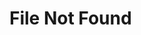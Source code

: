 # File Not Found

<script>
window.redirectMap = {
    "5.1-data-loading/data-loading/file-formats":"file-formats",
    "2.1-deployment/architecture-overview":"architecture-overview",
    "6.-web-api-and-clients/api-and-api-clients":"web-api-and-api-clients",
    "2.2-authorization-and-authentication/authenticating-users-via-tokens":"deployment/authorization-and-authentication/authenticating-users-via-tokens",
    "2.4-integration-with-other-webservices/oncokb-data-access":"deployment/integration-with-other-webservices/oncokb-data-access",
    "4.-development/release-procedure#a-note-on-versioning":"release-procedure",
    "2.1.2-deploy-without-docker/deploying":"deployment/deploy-without-docker/deploying",
    "2.2-authorization-and-authentication/authenticating-users-via-tokens":"deployment/authorization-and-authentication/authenticating-users-via-tokens",
    "1.-general/news":"news",
    "1.-general/faq":"user-guide/faq",
    "1.-general/about-us":"about-us",
    "1.-general/rfc-list":"rfc-list",
    "2.1-deployment/architecture-overview":"architecture-overview",
    "2.1-deployment/hardware-requirements":"hardware-requirements",
    "2.1.1-deploy-with-docker-recommended/docker":"deployment/docker",
    "2.1.1-deploy-with-docker-recommended/import_data":"deployment/docker/import_data",
    "2.1.1-deploy-with-docker-recommended/example_commands":"deployment/docker/example_commands",
    "2.1.1-deploy-with-docker-recommended/using-keycloak":"deployment/docker/using-keycloak",
    "2.1.2-deploy-without-docker/software-requirements":"deployment/deploy-without-docker/software-requirements",
    "2.1.2-deploy-without-docker/pre-build-steps":"deployment/deploy-without-docker/pre-build-steps",
    "2.1.2-deploy-without-docker/build-from-source":"deployment/deploy-without-docker/build-from-source",
    "2.1.2-deploy-without-docker/import-the-seed-database":"deployment/deploy-without-docker/import-the-seed-database",
    "2.1.2-deploy-without-docker/deploying":"deployment/deploy-without-docker/deploying",
    "2.1.2-deploy-without-docker/load-sample-cancer-study":"deployment/deploy-without-docker/load-sample-cancer-study",
    "2.2-authorization-and-authentication/user-authorization":"deployment/authorization-and-authentication/user-authorization",
    "2.2-authorization-and-authentication/authenticating-users-via-saml":"deployment/authorization-and-authentication/authenticating-users-via-saml",
    "2.2-authorization-and-authentication/authenticating-users-via-ldap":"deployment/authorization-and-authentication/authenticating-users-via-ldap",
    "2.2-authorization-and-authentication/authenticating-and-authorizing-users-via-keycloak":"deployment/authorization-and-authentication/authenticating-and-authorizing-users-via-keycloak",
    "2.2-authorization-and-authentication/authenticating-users-via-tokens":"deployment/authorization-and-authentication/authenticating-users-via-tokens",
    "2.3-customization/customizing-your-instance-of-cbioportal":"deployment/customization/customizing-your-instance-of-cbioportal",
    "2.3-customization/portal.properties-reference":"deployment/customization/application.properties-reference/",
    "deployment/customization/portal.properties-reference":"deployment/customization/application.properties-reference/",
    "2.3-customization/caching":"deployment/customization/caching",
    "2.3-customization/layout":"deployment/customization/studyview/#how-does-the-study-view-organize-the-charts",
    "2.3-customization/priority":"deployment/customization/studyview/#study-view-customization-with-priority-data",
    "2.4-integration-with-other-webservices/oncokb-data-access":"deployment/integration-with-other-webservices/oncokb-data-access",
    "3.-cbioportal-maintenance/updating-your-cbioportal-installation":"updating-your-cbioportal-installation",
    "3.-cbioportal-maintenance/updating-gene-and-gene_alias-tables":"updating-gene-and-gene_alias-tables",
    "4.-development/feature-development-guide":"feature-development-guide",
    "4.-development/cbioportal-er-diagram":"cbioportal-er-diagram",
    "4.-development/build-different-frontend":"build-different-frontend",
    "4.-development/session-service-working":"ession-service-working",
    "4.-development/manual-test-cases":"manual-test-cases",
    "4.-development/release-procedure":"release-procedure",
    "4.-development/deployment-procedure":"deployment-procedure",
    "5.1-data-loading/data-loading":"data-loading",
    "5.2-datasets/downloads":"downloads",
    "6.-web-api-and-clients/api-and-api-clients":"web-api-and-clients",
    "7.-user-guide/user-guide":"user-guide",
    "5.1-data-loading/data-loading/using-the-dataset-validator":"using-the-dataset-validator",
    "5.1-data-loading/data-loading/using-the-metaimport-script":"using-the-metaimport-script",
    "5.1-data-loading/data-loading/file-formats/z-score-normalization-script":"z-score-normalization-script",
    "5.1-data-loading/data-loading/data-loading-maintaining-studies":"data-loading-maintaining-studies",
    "5.1-data-loading/data-loading/data-loading-for-developers":"data-loading-for-developers",
    "5.1-data-loading/data-loading/data-loading-tips-and-best-practices":"data-loading-tips-and-best-practices",
    "5.1-data-loading/data-loading/import-gene-sets":"import-gene-sets",
    "5.1-data-loading/data-loading/import-gene-panels":"import-gene-panels",
};

let newLocation = null;
Object.keys(redirectMap).forEach(function(path){
    if ((new RegExp(path + "$").test(window.location.pathname))) {
        let root = document.querySelector("[name=turbo-root]")?.content || "";
        root = root.replace("/","");
        newLocation = `${window.location.protocol}//${window.location.hostname}${window.location.port ? ":" : ""}${window.location.port}/${root}/${window.redirectMap[path]}${window.location.hash}`; 
    } 

});

if (newLocation) {
    window.location.href = newLocation;
} else {
    document.getElementById("file-not-found").innerHTML = ` 
    <h1>Document not found</h1>
    <p>We recently changed our link structure and you may have a defunct url.  Please search for your topic above.</p> 
    `;
    document.getElementById("file-not-found").style.display = "block";
}
</script>




<h2 id=""> </h2>




